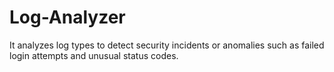 # Log-Analyzer
It analyzes log types to detect security incidents or anomalies such as failed login attempts and unusual status codes.

